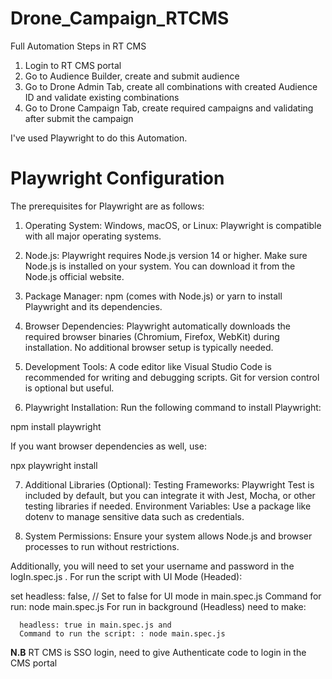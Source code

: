 # Drone_Campaign_RTCMS
Full Automation Steps in RT CMS
 1. Login to RT CMS portal
 2. Go to Audience Builder, create and submit audience
 3. Go to Drone Admin Tab, create all combinations with created Audience ID and validate existing combinations
 4. Go to Drone Campaign Tab, create required campaigns and validating after submit the campaign

I've used Playwright to do this Automation.
# Playwright Configuration
 The prerequisites for Playwright are as follows:

1. Operating System:
 Windows, macOS, or Linux: Playwright is compatible with all major operating systems.

2. Node.js:
 Playwright requires Node.js version 14 or higher. Make sure Node.js is installed on your system.
 You can download it from the Node.js official website.

3. Package Manager:
 npm (comes with Node.js) or yarn to install Playwright and its dependencies.

4. Browser Dependencies:
 Playwright automatically downloads the required browser binaries (Chromium, Firefox, WebKit) during installation. No additional browser setup is typically needed.

5. Development Tools:
 A code editor like Visual Studio Code is recommended for writing and debugging scripts.
 Git for version control is optional but useful.

6. Playwright Installation:
 Run the following command to install Playwright:


 npm install playwright
 
 If you want browser dependencies as well, use:
 
 
 npx playwright install

7. Additional Libraries (Optional):
 Testing Frameworks: Playwright Test is included by default, but you can integrate it with Jest, Mocha, or other 
 testing libraries if needed.
 Environment Variables: Use a package like dotenv to manage sensitive data such as credentials.

8. System Permissions:
 Ensure your system allows Node.js and browser processes to run without restrictions.

Additionally, you will need to set your username and password in the logIn.spec.js .
 For run the script with UI Mode (Headed):

   set  headless: false, // Set to false for UI mode in main.spec.js
   Command for run: node main.spec.js 
 For run in background (Headless) need to make:

      headless: true in main.spec.js and 
      Command to run the script: : node main.spec.js 

**N.B** RT CMS is SSO login, need to give Authenticate code to login in the CMS portal
